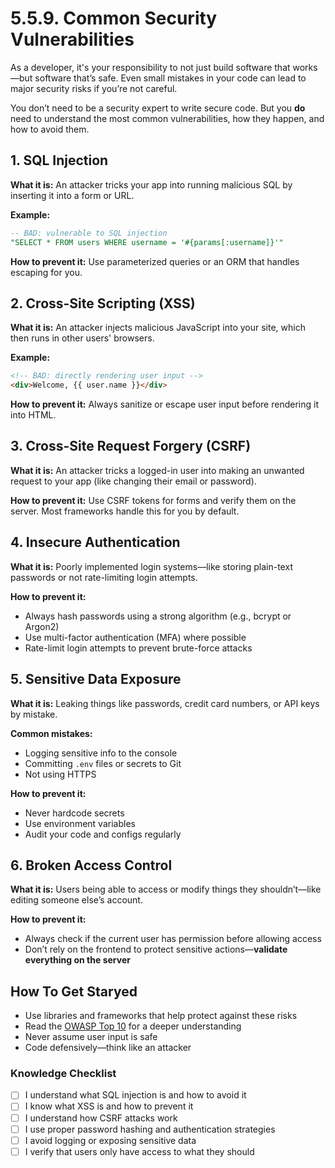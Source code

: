 # 5.5.9. Common Security Vulnerabilities

As a developer, it's your responsibility to not just build software that works—but software that’s safe. Even small mistakes in your code can lead to major security risks if you’re not careful.

You don’t need to be a security expert to write secure code. But you **do** need to understand the most common vulnerabilities, how they happen, and how to avoid them.

## 1. SQL Injection

**What it is:**
An attacker tricks your app into running malicious SQL by inserting it into a form or URL.

**Example:**

```sql
-- BAD: vulnerable to SQL injection
"SELECT * FROM users WHERE username = '#{params[:username]}'"
```

**How to prevent it:**
Use parameterized queries or an ORM that handles escaping for you.

## 2. Cross-Site Scripting (XSS)

**What it is:**
An attacker injects malicious JavaScript into your site, which then runs in other users' browsers.

**Example:**

```html
<!-- BAD: directly rendering user input -->
<div>Welcome, {{ user.name }}</div>
```

**How to prevent it:**
Always sanitize or escape user input before rendering it into HTML.

## 3. Cross-Site Request Forgery (CSRF)

**What it is:**
An attacker tricks a logged-in user into making an unwanted request to your app (like changing their email or password).

**How to prevent it:**
Use CSRF tokens for forms and verify them on the server. Most frameworks handle this for you by default.

## 4. Insecure Authentication

**What it is:**
Poorly implemented login systems—like storing plain-text passwords or not rate-limiting login attempts.

**How to prevent it:**

- Always hash passwords using a strong algorithm (e.g., bcrypt or Argon2)
- Use multi-factor authentication (MFA) where possible
- Rate-limit login attempts to prevent brute-force attacks

## 5. Sensitive Data Exposure

**What it is:**
Leaking things like passwords, credit card numbers, or API keys by mistake.

**Common mistakes:**

- Logging sensitive info to the console
- Committing `.env` files or secrets to Git
- Not using HTTPS

**How to prevent it:**

- Never hardcode secrets
- Use environment variables
- Audit your code and configs regularly

## 6. Broken Access Control

**What it is:**
Users being able to access or modify things they shouldn’t—like editing someone else’s account.

**How to prevent it:**

- Always check if the current user has permission before allowing access
- Don’t rely on the frontend to protect sensitive actions—**validate everything on the server**

## How To Get Staryed

- Use libraries and frameworks that help protect against these risks
- Read the [OWASP Top 10](https://owasp.org/www-project-top-ten/) for a deeper understanding
- Never assume user input is safe
- Code defensively—think like an attacker

### Knowledge Checklist

- [ ] I understand what SQL injection is and how to avoid it
- [ ] I know what XSS is and how to prevent it
- [ ] I understand how CSRF attacks work
- [ ] I use proper password hashing and authentication strategies
- [ ] I avoid logging or exposing sensitive data
- [ ] I verify that users only have access to what they should

